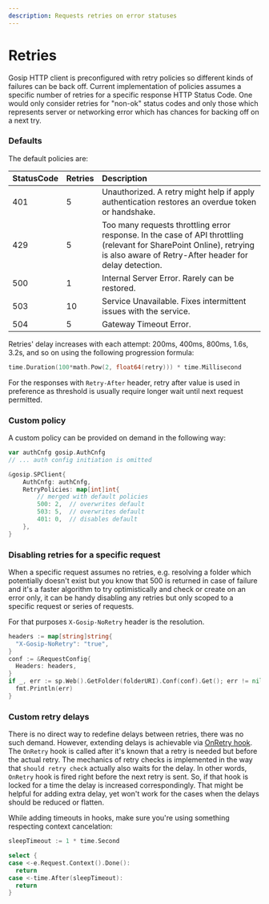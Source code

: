 ```yaml
---
description: Requests retries on error statuses
---
```


# Retries

Gosip HTTP client is preconfigured with retry policies so different kinds of failures can be back off. Current implementation of policies assumes a specific number of retries for a specific response HTTP Status Code. One would only consider retries for "non-ok" status codes and only those which represents server or networking error which has chances for backing off on a next try.

### Defaults

The default policies are:

| StatusCode | Retries | Description |
| :--- | :--- | :--- |
| 401 | 5 | Unauthorized. A retry might help if apply authentication restores an overdue token or handshake. |
| 429 | 5 | Too many requests throttling error response. In the case of API throttling \(relevant for SharePoint Online\), retrying is also aware of Retry-After header for delay detection. |
| 500 | 1 | Internal Server Error. Rarely can be restored. |
| 503 | 10 | Service Unavailable. Fixes intermittent issues with the service. |
| 504 | 5 | Gateway Timeout Error. |

Retries' delay increases with each attempt: 200ms, 400ms, 800ms, 1.6s, 3.2s, and so on using the following progression formula:

```go
time.Duration(100*math.Pow(2, float64(retry))) * time.Millisecond
```

For the responses with `Retry-After` header, retry after value is used in preference as threshold is usually require longer wait until next request permitted.

### Custom policy

A custom policy can be provided on demand in the following way:

```go
var authCnfg gosip.AuthCnfg
// ... auth config initiation is omitted

&gosip.SPClient{
	AuthCnfg: authCnfg,
	RetryPolicies: map[int]int{
		// merged with default policies
		500: 2,  // overwrites default
		503: 5,  // overwrites default
		401: 0,  // disables default
	},
}
```

### Disabling retries for a specific request

When a specific request assumes no retries, e.g. resolving a folder which potentially doesn't exist but you know that 500 is returned in case of failure and it's a faster algorithm to try optimistically and check or create on an error only, it can be handy disabling any retries but only scoped to a specific request or series of requests. 

For that purposes `X-Gosip-NoRetry` header is the resolution.

```go
headers := map[string]string{
  "X-Gosip-NoRetry": "true",
}
conf := &RequestConfig{
  Headers: headers,
}
if _, err := sp.Web().GetFolder(folderURI).Conf(conf).Get(); err != nil {
  fmt.Println(err)
}
```

### Custom retry delays

There is no direct way to redefine delays between retries, there was no such demand. However, extending delays is achievable via [OnRetry hook](hooks.md). The `OnRetry` hook is called after it's known that a retry is needed but before the actual retry. The mechanics of retry checks is implemented in the way that `should retry check` actually also waits for the delay. In other words, `OnRetry` hook is fired right before the next retry is sent. So, if that hook is locked for a time the delay is increased correspondingly. That might be helpful for adding extra delay, yet won't work for the cases when the delays should be reduced or flatten.

While adding timeouts in hooks, make sure you're using something respecting context cancelation:

```go
sleepTimeout := 1 * time.Second

select {
case <-e.Request.Context().Done():
  return
case <-time.After(sleepTimeout):
  return
}
```

